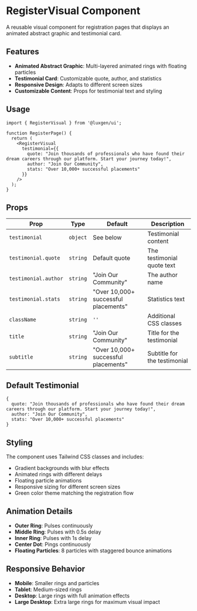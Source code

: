 # RegisterVisual Component

A reusable visual component for registration pages that displays an animated abstract graphic and testimonial card.

## Features

- **Animated Abstract Graphic**: Multi-layered animated rings with floating particles
- **Testimonial Card**: Customizable quote, author, and statistics
- **Responsive Design**: Adapts to different screen sizes
- **Customizable Content**: Props for testimonial text and styling

## Usage

```tsx
import { RegisterVisual } from '@luxgen/ui';

function RegisterPage() {
  return (
    <RegisterVisual
      testimonial={{
        quote: "Join thousands of professionals who have found their dream careers through our platform. Start your journey today!",
        author: "Join Our Community",
        stats: "Over 10,000+ successful placements"
      }}
    />
  );
}
```

## Props

| Prop | Type | Default | Description |
|------|------|---------|-------------|
| `testimonial` | `object` | See below | Testimonial content |
| `testimonial.quote` | `string` | Default quote | The testimonial quote text |
| `testimonial.author` | `string` | "Join Our Community" | The author name |
| `testimonial.stats` | `string` | "Over 10,000+ successful placements" | Statistics text |
| `className` | `string` | `''` | Additional CSS classes |
| `title` | `string` | "Join Our Community" | Title for the testimonial |
| `subtitle` | `string` | "Over 10,000+ successful placements" | Subtitle for the testimonial |

## Default Testimonial

```tsx
{
  quote: "Join thousands of professionals who have found their dream careers through our platform. Start your journey today!",
  author: "Join Our Community", 
  stats: "Over 10,000+ successful placements"
}
```

## Styling

The component uses Tailwind CSS classes and includes:
- Gradient backgrounds with blur effects
- Animated rings with different delays
- Floating particle animations
- Responsive sizing for different screen sizes
- Green color theme matching the registration flow

## Animation Details

- **Outer Ring**: Pulses continuously
- **Middle Ring**: Pulses with 0.5s delay
- **Inner Ring**: Pulses with 1s delay  
- **Center Dot**: Pings continuously
- **Floating Particles**: 8 particles with staggered bounce animations

## Responsive Behavior

- **Mobile**: Smaller rings and particles
- **Tablet**: Medium-sized rings
- **Desktop**: Large rings with full animation effects
- **Large Desktop**: Extra large rings for maximum visual impact
